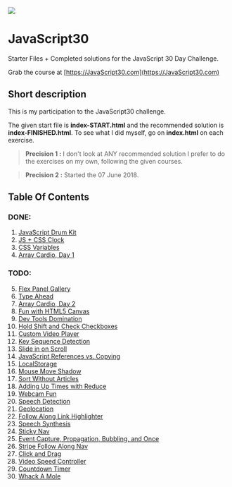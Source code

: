![](https://javascript30.com/images/JS3-social-share.png)

# JavaScript30

Starter Files + Completed solutions for the JavaScript 30 Day Challenge.

Grab the course at [https://JavaScript30.com](https://JavaScript30.com)

## Short description

This is my participation to the JavaScript30 challenge.

The given start file is **index-START.html** and the recommended solution is **index-FINISHED.html**.
To see what I did myself, go on **index.html** on each exercise.

> **Precision 1 :** I don't look at ANY recommended solution I prefer to do the exercises on my own, following the given courses.

> **Precision 2 :** Started the 07 June 2018.

## Table Of Contents

### DONE:

1.  [JavaScript Drum Kit](/01%20-%20JavaScript%20Drum%20Kit)
2.  [JS + CSS Clock](/02%20-%20JS%20%2B%20CSS%20Clock)
3.  [CSS Variables](/03%20-%20CSS%20Variables)
4.  [Array Cardio, Day 1](/04%20-%20Array%20Cardio%20Day%201/)

### TODO:

5.  [Flex Panel Gallery](/05%20-%20Flex%20Panel%20Gallery/)
6.  [Type Ahead](/06%20-%20Type%20Ahead/)
7.  [Array Cardio, Day 2](/07%20-%20Array%20Cardio%20Day%202/)
8.  [Fun with HTML5 Canvas](/08%20-%20Fun%20with%20HTML5%20Canvas/)
9.  [Dev Tools Domination](/09%20-%20DevTools%20Domination/)
10. [Hold Shift and Check Checkboxes](/10%20-%20Hold%20Shift%20and%20Check%20Checkboxes/)
11. [Custom Video Player](/11%20-%20Custom%20Video%20Player/)
12. [Key Sequence Detection](/12%20-%20Key%20Sequence%20Detection/)
13. [Slide in on Scroll](/13%20-%20Slide%20in%20on%20Scroll/)
14. [JavaScript References vs. Copying](/14%20-%20JavaScript%20References%20VS%20Copying)
15. [LocalStorage](/15%20-%20LocalStorage/)
16. [Mouse Move Shadow](/16%20-%20Mouse%20Move%20Shadow/)
17. [Sort Without Articles](/17%20-%20Sort%20Without%20Articles/)
18. [Adding Up Times with Reduce](/18%20-%20Adding%20Up%20Times%20with%20Reduce/)
19. [Webcam Fun](/19%20-%20Webcam%20Fun/)
20. [Speech Detection](/20%20-%20Speech%20Detection/)
21. [Geolocation](/21%20-%20Geolocation/)
22. [Follow Along Link Highlighter](/22%20-%20Follow%20Along%20Link%20Highlighter/)
23. [Speech Synthesis](/23%20-%20Speech%20Synthesis/)
24. [Sticky Nav](/24%20-%20Sticky%20Nav/)
25. [Event Capture, Propagation, Bubbling, and Once](/25%20-%20Event%20Capture,%20Propagation,%20Bubbling%20and%20Once/)
26. [Stripe Follow Along Nav](/26%20-%20Stripe%20Follow%20Along%20Nav/)
27. [Click and Drag](/27%20-%20Click%20and%20Drag/)
28. [Video Speed Controller](/28%20-%20Video%20Speed%20Controller/)
29. [Countdown Timer](/29%20-%20Countdown%20Timer/)
30. [Whack A Mole](/30%20-%20Whack%20A%20Mole/)
